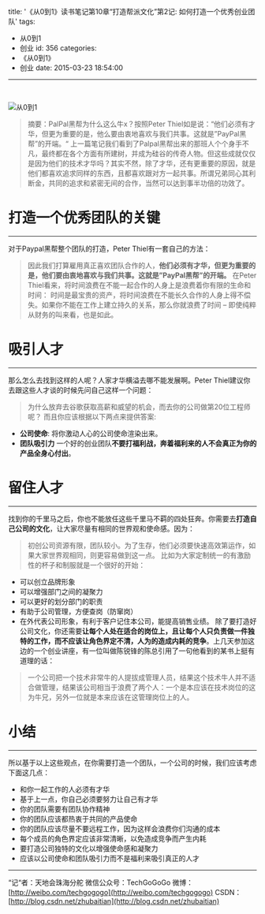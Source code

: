 title: '《从0到1》读书笔记第10章“打造帮派文化”第2记: 如何打造一个优秀创业团队'
tags:
  - 从0到1
  - 创业
id: 356
categories:
  - 《从0到1》
  - 创业
date: 2015-03-23 18:54:00
---

<div id="article_content" class="article_content">

&nbsp;
<div class="markdown_views">

![从0到1](http://img.blog.csdn.net/20150323215731865)
> 摘要：PalPal黑帮为什么这么牛x？按照Peter Thiel如是说：“他们必须有才华，但更为重要的是，他么要由衷地喜欢与我们共事。这就是”PayPal黑帮”的开端。“
上一篇笔记我们看到了Palpal黑帮出来的那班人个个身手不凡，最终都在各个方面有所建树，并成为硅谷的传奇人物。但这些成就仅仅是因为他们的技术才华吗？其实不然，除了才华，还有更重要的原因，就是他们都喜欢追求同样的东西，且都喜欢跟对方一起共事。所谓兄弟同心其利断金，共同的追求和紧密无间的合作，当然可以达到事半功倍的功效了。

# 打造一个优秀团队的关键

* * *

对于Paypal黑帮整个团队的打造，Peter Thiel有一套自己的方法：
> 因此我们打算雇用真正喜欢团队合作的人，**他们必须有才华，但更为重要的是，他们要由衷地喜欢与我们共事。这就是”PayPal黑帮”的开端。**
在Peter Thiel看来，将时间浪费在不能一起合作的人身上是浪费着你有限的生命和时间：
> 时间是最宝贵的资产，将时间浪费在不能长久合作的人身上得不偿失。如果你不能在工作上建立持久的关系，那么你就浪费了时间 – 即使纯粹从财务的叫来看，也是如此。

# 吸引人才

* * *

那么怎么去找到这样的人呢？人家才华横溢去哪不能发展啊。Peter Thiel建议你去跟这些人才谈的时候先问自己这样一个问题：
> 为什么放弃去谷歌获取高薪和威望的机会，而去你的公司做第20位工程师呢？
而且你应该根据以下两点来提供答案:

*   **公司使命**: 将你激动人心的公司使命渲染出来。
*   **团队吸引力**
一个好的创业团队**不要打福利战，奔着福利来的人不会真正为你的产品全身心付出**。

# 留住人才

* * *

找到你的千里马之后，你也不能放任这些千里马不羁的四处狂奔。你需要去**打造自己公司的文化**，让大家尽量有相同的世界观和使命感。因为：
> 初创公司资源有限，团队较小。为了生存，他们必须要快速高效第运作，如果大家世界观相同，则更容易做到这一点。
比如为大家定制统一的有激励性的杯子和制服就是一个很好的开始：

*   可以创立品牌形象
*   可以增强部门之间的凝聚力
*   可以更好的划分部门的职责
*   有助于公司管理，方便查岗（防窜岗）
*   在外代表公司形象，有利于客户记住本公司，能提高销售业绩。
除了要打造好公司文化，你还需要**让每个人处在适合的岗位上，且让每个人只负责做一件独特的工作，而不应该让角色界定不清，人为的造成内耗的竞争**。上几天参加这边的一个创业讲座，有一位叫做陈锐锋的陈总引用了一句他看到的某书上挺有道理的话：
> 一个公司把一个技术非常牛的人提拔成管理人员，结果这个技术牛人并不适合做管理，结果该公司相当于浪费了两个人：一个是本应该在技术岗位的这为牛兄，另外一位就是本来应该在这管理岗位上的人。

# 小结

* * *

所以基于以上这些观点，在你需要打造一个团队，一个公司的时候，我们应该考虑下面这几点：

*   和你一起工作的人必须有才华
*   基于上一点，你自己必须要努力让自己有才华
*   你的团队需要有团队协作精神
*   你的团队应该都热衷于共同的产品使命
*   你的团队应该尽量不要远程工作，因为这样会浪费你们沟通的成本
*   每个成员的角色界定应该非常清晰，以免造成竞争而产生内耗
*   要打造公司独特的文化以增强使命感和凝聚力
*   应该以公司使命和团队吸引力而不是福利来吸引真正的人才

* * *

“记“者：天地会珠海分舵
微信公众号：TechGoGoGo
微博：[http://weibo.com/techgogogo](http://weibo.com/techgogogo)
CSDN：[http://blog.csdn.net/zhubaitian](http://blog.csdn.net/zhubaitian)

</div>
<script type="text/javascript">// <![CDATA[
$(function () {
                $('pre.prettyprint code').each(function () {
                    var lines = $(this).text().split('n').length;
                    var $numbering = $('<ul/>').addClass('pre-numbering').hide();
                    $(this).addClass('has-numbering').parent().append($numbering);
                    for (i = 1; i <= lines; i++) {
                        $numbering.append($('	<li/>').text(i));
                    };
                    $numbering.fadeIn(1700);
                });
            });
// ]]></script>

</div>